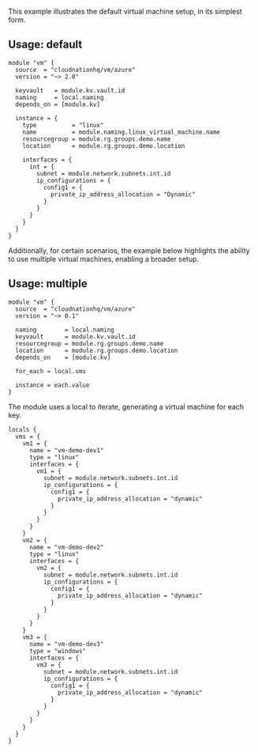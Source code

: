 This example illustrates the default virtual machine setup, in its simplest form.

## Usage: default

```hcl
module "vm" {
  source  = "cloudnationhq/vm/azure"
  version = "~> 2.0"

  keyvault   = module.kv.vault.id
  naming     = local.naming
  depends_on = [module.kv]

  instance = {
    type          = "linux"
    name          = module.naming.linux_virtual_machine.name
    resourcegroup = module.rg.groups.demo.name
    location      = module.rg.groups.demo.location

    interfaces = {
      int = {
        subnet = module.network.subnets.int.id
        ip_configurations = {
          config1 = {
            private_ip_address_allocation = "Dynamic"
          }
        }
      }
    }
  }
}
```

Additionally, for certain scenarios, the example below highlights the ability to use multiple virtual machines, enabling a broader setup.

## Usage: multiple

```hcl
module "vm" {
  source  = "cloudnationhq/vm/azure"
  version = "~> 0.1"

  naming        = local.naming
  keyvault      = module.kv.vault.id
  resourcegroup = module.rg.groups.demo.name
  location      = module.rg.groups.demo.location
  depends_on    = [module.kv]

  for_each = local.vms

  instance = each.value
}
```

The module uses a local to iterate, generating a virtual machine for each key.

```hcl
locals {
  vms = {
    vm1 = {
      name = "vm-demo-dev1"
      type = "linux"
      interfaces = {
        vm1 = {
          subnet = module.network.subnets.int.id
          ip_configurations = {
            config1 = {
              private_ip_address_allocation = "dynamic"
            }
          }
        }
      }
    }
    vm2 = {
      name = "vm-demo-dev2"
      type = "linux"
      interfaces = {
        vm2 = {
          subnet = module.network.subnets.int.id
          ip_configurations = {
            config1 = {
              private_ip_address_allocation = "dynamic"
            }
          }
        }
      }
    }
    vm3 = {
      name = "vm-demo-dev3"
      type = "windows"
      interfaces = {
        vm3 = {
          subnet = module.network.subnets.int.id
          ip_configurations = {
            config1 = {
              private_ip_address_allocation = "dynamic"
            }
          }
        }
      }
    }
  }
}
```
